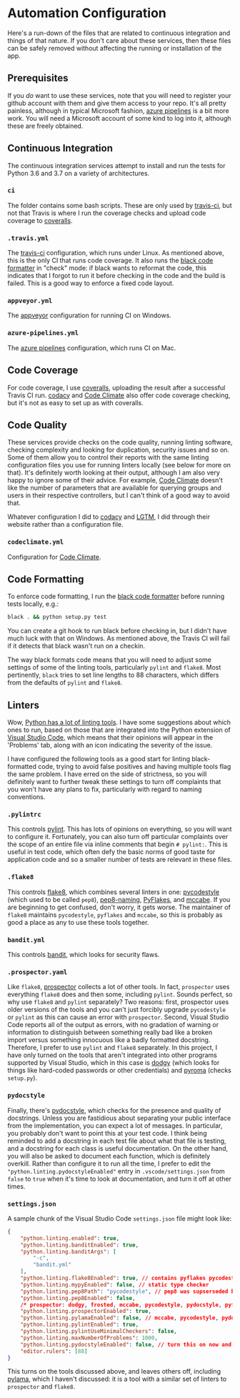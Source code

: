 # Automation Configuration

Here's a run-down of the files that are related to continuous integration and things of that nature.
If you don't care about these services, then these files can be safely removed without affecting the
running or installation of the app.

## Prerequisites

If you *do* want to use these services, note that you will need to register your github account
with them and give them access to your repo. It's all pretty painless, although in typical Microsoft
fashion, [azure pipelines](https://dev.azure.com) is a bit more work. You will need a Microsoft
account of some kind to log into it, although these are freely obtained.

## Continuous Integration

The continuous integration services attempt to install and run the tests for Python 3.6 and 3.7
on a variety of architectures.

### `ci`

The folder contains some bash scripts. These are only used by [travis-ci](https://travis-ci.org),
but not that Travis is where I run the coverage checks and upload code coverage to
[coveralls](coveralls.io).

### `.travis.yml`

The [travis-ci](https://travis-ci.org) configuration, which runs under Linux. As mentioned above,
this is the only CI that runs code coverage. It also runs the
[black code formatter](https://github.com/python/black) in "check" mode: if black wants to reformat
the code, this indicates that I forgot to run it before checking in the code and the build is 
failed. This is a good way to enforce a fixed code layout.

### `appveyor.yml`

The [appveyor](https://ci.appveyor.com) configuration for running CI on Windows.

### `azure-pipelines.yml`

The [azure pipelines](https://dev.azure.com) configuration, which runs CI on Mac.

## Code Coverage

For code coverage, I use [coveralls](coveralls.io), uploading the result after a successful Travis
CI run. [codacy](https://codacy.com/) and [Code Climate](https://codeclimate.com) also offer code
coverage checking, but it's not as easy to set up as with coveralls.

## Code Quality

These services provide checks on the code quality, running linting software, checking complexity
and looking for duplication, security issues and so on. Some of them allow you to control their
reports with the same linting configuration files you use for running linters locally (see below
for more on that). It's definitely worth looking at their output, although I am also very happy
to ignore some of their advice. For example, [Code Climate](https://codeclimate.com) doesn't like
the number of parameters that are available for querying groups and users in their respective
controllers, but I can't think of a good way to avoid that.

Whatever configuration I did to [codacy](https://codacy.com/) and [LGTM](https://lgtm.com), I did
through their website rather than a configuration file.

### `codeclimate.yml`

Configuration for [Code Climate](https://codeclimate.com).

## Code Formatting

To enforce code formatting, I run the [black code formatter](https://github.com/python/black)
before running tests locally, e.g.:

```bash
black . && python setup.py test
```

You can create a git hook to run black before checking in, but I didn't have much luck with that
on Windows. As mentioned above, the Travis CI will fail if it detects that black wasn't run on
a checkin.

The way black formats code means that you will need to adjust some settings of some of the linting
tools, particularly `pylint` and `flake8`. Most pertinently, `black` tries to set line lengths to
88 characters, which differs from the defaults of `pylint` and `flake8`.

## Linters

Wow,
[Python has a lot of linting tools](https://github.com/vintasoftware/python-linters-and-code-analysis).
I have some suggestions about which ones to run, based on those that are integrated into the
Python extension of [Visual Studio Code](https://code.visualstudio.com), which means that their
opinions will appear in the 'Problems' tab, along with an icon indicating the severity of the issue.

I have configured the following tools as a good start for linting black-formatted code, trying
to avoid false positives and having multiple tools flag the same problem. I have erred on the
side of strictness, so you will definitely want to further tweak these settings to turn off 
complaints that you won't have any plans to fix, particularly with regard to naming conventions.

### `.pylintrc`

This controls [pylint](https://www.pylint.org/). This has lots of opinions on everything, so you
will want to configure it. Fortunately, you can also turn off particular complaints over the
scope of an entire file via inline comments that begin `# pylint:`. This is useful in test code,
which often defy the basic norms of good taste for application code and so a smaller number of tests
are relevant in these files.

### `.flake8`

This controls [flake8](http://flake8.pycqa.org/en/latest/), which combines several linters in one:
[pycodestyle](https://pypi.org/project/pycodestyle/) (which used to be called `pep8`),
[pep8-naming](https://github.com/PyCQA/pep8-naming), [PyFlakes](https://github.com/PyCQA/pyflakes),
and [mccabe](https://github.com/PyCQA/mccabe). If you are beginning to get confused, don't worry,
it gets worse. The maintainer of `flake8` maintains `pycodestyle`, `pyflakes` and `mccabe`, so this
is probably as good a place as any to use these tools together.

### `bandit.yml`

This controls [bandit](https://github.com/PyCQA/bandit), which looks for security flaws.

### `.prospector.yaml`

Like `flake8`, [prospector](https://prospector.landscape.io/en/master/) collects a lot of other
tools. In fact, `prospector` uses everything `flake8` does and then some, including `pylint`. Sounds
perfect, so why use `flake8` and `pylint` separately? Two reasons: first, prospector uses older
versions of the tools and you can't just forcibly upgrade `pycodestyle` or `pylint` as this can
cause an error with `prospector`. Second, Visual Studio Code reports all of the output as errors,
with no gradation of warning or information to distinguish between something really bad like
a broken import versus something innocuous like a badly formatted docstring. Therefore, I prefer
to use `pylint` and `flake8` separately. In this project, I have only turned on the tools that
aren't integrated into other programs supported by Visual Studio, which in this case is
[dodgy](https://github.com/landscapeio/dodgy) (which looks for things like hard-coded passwords or
other credentials) and [pyroma](https://github.com/regebro/pyroma) (checks `setup.py`).

### `pydocstyle`

Finally, there's [pydocstyle](http://www.pydocstyle.org/en/3.0.0/usage.html), which checks for
the presence and quality of docstrings. Unless you are fastidious about separating your public
interface from the implementation, you can expect a lot of messages. In particular, you probably
don't want to point this at your test code. I think being reminded to add a docstring in each test
file about what that file is testing, and a docstring for each class is useful documentation. On
the other hand, you will also be asked to document each function, which is definitely overkill.
Rather than configure it to run all the time, I prefer to edit the
`"python.linting.pydocstyleEnabled"` entry in `.vscode/settings.json` from `false` to `true` when
it's time to look at documentation, and turn it off at other times.

### `settings.json`

A sample chunk of the Visual Studio Code `settings.json` file might look like:

```json
{
    "python.linting.enabled": true,
    "python.linting.banditEnabled": true,
    "python.linting.banditArgs": [
        "-c",
        "bandit.yml"
    ],
    "python.linting.flake8Enabled": true, // contains pyflakes pycodestyle and mccabe
    "python.linting.mypyEnabled": false, // static type checker
    "python.linting.pep8Path": "pycodestyle", // pep8 was supserseded by pycodestyle
    "python.linting.pep8Enabled": false,
    /* prospector: dodgy, frosted, mccabe, pycodestyle, pydocstyle, pyflakes, pylint, pyroma, vulture */
    "python.linting.prospectorEnabled": true,
    "python.linting.pylamaEnabled": false, // mccabe, pycodestyle, pydocstyle, pyflakes, pylint, radon
    "python.linting.pylintEnabled": true,
    "python.linting.pylintUseMinimalCheckers": false,
    "python.linting.maxNumberOfProblems": 1000,
    "python.linting.pydocstyleEnabled": false, // turn this on now and again
    "editor.rulers": [88]
}
```

This turns on the tools discussed above, and leaves others off, including
[pylama](https://github.com/klen/pylama), which I haven't discussed: it is a tool with a similar
set of linters to `prospector` and `flake8`.